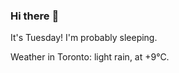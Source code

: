 ### Hi there :wave:

It's Tuesday! I'm probably sleeping.

Weather in Toronto: light rain, at +9°C.
